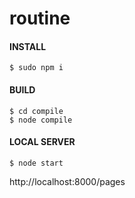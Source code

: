 # routine


#### INSTALL
```
$ sudo npm i
```
#### BUILD

```
$ cd compile
$ node compile
```

#### LOCAL SERVER

```
$ node start
```

http://localhost:8000/pages
